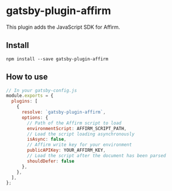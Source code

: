 # gatsby-plugin-affirm

This plugin adds the JavaScript SDK for Affirm.

## Install

`npm install --save gatsby-plugin-affirm`

## How to use

```javascript
// In your gatsby-config.js
module.exports = {
  plugins: [
    {
      resolve: `gatsby-plugin-affirm`,
      options: {
        // Path of the Affirm script to load
        environmentScript: AFFIRM_SCRIPT_PATH,
        // Load the script loading asynchronously
        isAsync: false,
        // Affirm write key for your environment
        publicAPIKey: YOUR_AFFIRM_KEY,
        // Load the script after the document has been parsed
        shouldDefer: false
      },
    },
  ],
};
```
